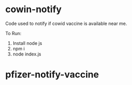 # cowin-notify
Code used to notify if cowid vaccine is available near me.

To Run:
1. Install node js
2. npm i
3. node index.js
# pfizer-notify-vaccine